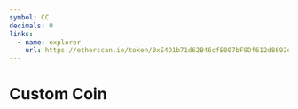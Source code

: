 ```yaml
---
symbol: CC
decimals: 0
links:
  - name: explorer
    url: https://etherscan.io/token/0xE4D1b71d62B46cfE007bF9Df612d8692da246b2B
---
```


# Custom Coin
